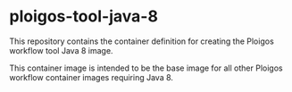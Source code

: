 # ploigos-tool-java-8

This repository contains the container definition for creating the Ploigos workflow
tool Java 8 image.

This container image is intended to be the base image for all other Ploigos workflow
container images requiring Java 8.
